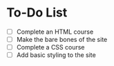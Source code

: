 # To-Do List
- [ ] Complete an HTML course
- [ ] Make the bare bones of the site
- [ ] Complete a CSS course
- [ ] Add basic styling to the site
